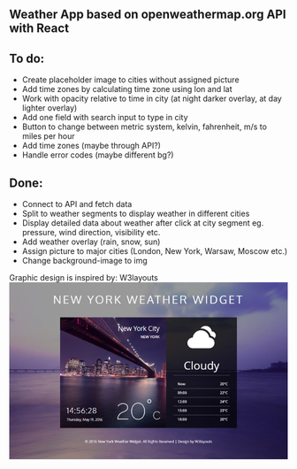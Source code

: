 ## Weather App based on openweathermap.org API with React

## To do:
- Create placeholder image to cities without assigned picture
- Add time zones by calculating time zone using lon and lat
- Work with opacity relative to time in city (at night darker overlay, at day lighter overlay)
- Add one field with search input to type in city
- Button to change between metric system, kelvin, fahrenheit, m/s to miles per hour
- Add time zones (maybe through API?)
- Handle error codes (maybe different bg?)

## Done:
- Connect to API and fetch data
- Split to weather segments to display weather in different cities
- Display detailed data about weather after click at city segment eg. pressure, wind direction, visibility etc.
- Add weather overlay (rain, snow, sun)
- Assign picture to major cities (London, New York, Warsaw, Moscow etc.)
- Change background-image to img

Graphic design is inspired by: W3layouts
![Graphic inspiration](https://github.com/soliniak/Weather-App/blob/master/src/img/weather%20template.jpg)
